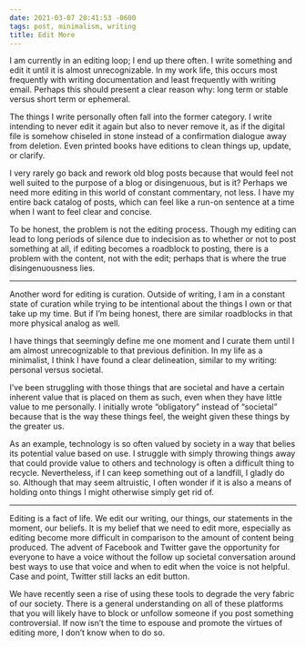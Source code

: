 ```yaml
---
date: 2021-03-07 20:41:53 -0600
tags: post, minimalism, writing
title: Edit More
---
```


I am currently in an editing loop; I end up there often. I write something and edit it until it is almost unrecognizable. In my work life, this occurs most frequently with writing documentation and least frequently with writing email. Perhaps this should present a clear reason why: long term or stable versus short term or ephemeral.

The things I write personally often fall into the former category. I write intending to never edit it again but also to never remove it, as if the digital file is somehow chiseled in stone instead of a confirmation dialogue away from deletion. Even printed books have editions to clean things up, update, or clarify.

I very rarely go back and rework old blog posts because that would feel not well suited to the purpose of a blog or disingenuous, but is it? Perhaps we need more editing in this world of constant commentary, not less. I have my entire back catalog of posts, which can feel like a run-on sentence at a time when I want to feel clear and concise.

To be honest, the problem is not the editing process. Though my editing can lead to long periods of silence due to indecision as to whether or not to post something at all, if editing becomes a roadblock to posting, there is a problem with the content, not with the edit; perhaps that is where the true disingenuousness lies.

---- 

Another word for editing is curation. Outside of writing, I am in a constant state of curation while trying to be intentional about the things I own or that take up my time. But if I’m being honest, there are similar roadblocks in that more physical analog as well.

I have things that seemingly define me one moment and I curate them until I am almost unrecognizable to that previous definition. In my life as a minimalist, I think I have found a clear delineation, similar to my writing: personal versus societal.

I’ve been struggling with those things that are societal and have a certain inherent value that is placed on them as such, even when they have little value to me personally. I initially wrote “obligatory” instead of “societal” because that is the way these things feel, the weight given these things by the greater us.

As an example, technology is so often valued by society in a way that belies its potential value based on use. I struggle with simply throwing things away that could provide value to others and technology is often a difficult thing to recycle. Nevertheless, if I can keep something out of a landfill, I gladly do so. Although that may seem altruistic, I often wonder if it is also a means of holding onto things I might otherwise simply get rid of.

----

Editing is a fact of life. We edit our writing, our things, our statements in the moment, our beliefs. It is my belief that we need to edit more, especially as editing become more difficult in comparison to the amount of content being produced. The advent of Facebook and Twitter gave the opportunity for everyone to have a voice without the follow up societal conversation around best ways to use that voice and when to edit when the voice is not helpful. Case and point, Twitter still lacks an edit button.

We have recently seen a rise of using these tools to degrade the very fabric of our society. There is a general understanding on all of these platforms that you will likely have to block or unfollow someone if you post something controversial. If now isn’t the time to espouse and promote the virtues of editing more, I don’t know when to do so.
